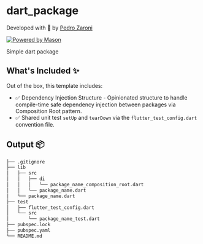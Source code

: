 # dart_package

Developed with 💙 by [Pedro Zaroni][mugbug]

[![Powered by Mason](https://img.shields.io/endpoint?url=https%3A%2F%2Ftinyurl.com%2Fmason-badge)](https://github.com/felangel/mason)

Simple dart package

## What's Included ✨

Out of the box, this template includes:

- ✅ Dependency Injection Structure - Opinionated structure to handle compile-time safe dependency injection between packages via Composition Root pattern.
- ✅ Shared unit test `setUp` and `tearDown` via the `flutter_test_config.dart` convention file.

## Output 📦

```sh
├── .gitignore
├── lib
│   ├── src
│   │   ├── di
│   │   │   └── package_name_composition_root.dart
│   │   └── package_name.dart
│   └── package_name.dart
├── test
│   ├── flutter_test_config.dart
│   └── src
│       └── package_name_test.dart
├── pubspec.lock
├── pubspec.yaml
└── README.md
```

[mugbug]: https://github.com/mugbug
